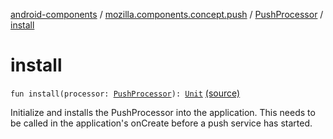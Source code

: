[android-components](../../index.md) / [mozilla.components.concept.push](../index.md) / [PushProcessor](index.md) / [install](./install.md)

# install

`fun install(processor: `[`PushProcessor`](index.md)`): `[`Unit`](https://kotlinlang.org/api/latest/jvm/stdlib/kotlin/-unit/index.html) [(source)](https://github.com/mozilla-mobile/android-components/blob/master/components/concept/push/src/main/java/mozilla/components/concept/push/PushProcessor.kt#L45)

Initialize and installs the PushProcessor into the application.
This needs to be called in the application's onCreate before a push service has started.

